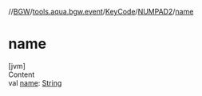 //[BGW](../../../../index.md)/[tools.aqua.bgw.event](../../index.md)/[KeyCode](../index.md)/[NUMPAD2](index.md)/[name](name.md)



# name  
[jvm]  
Content  
val [name](name.md): [String](https://kotlinlang.org/api/latest/jvm/stdlib/kotlin/-string/index.html)  



